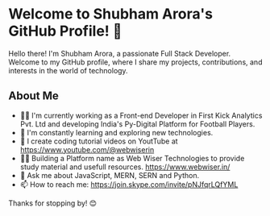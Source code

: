 # Welcome to Shubham Arora's GitHub Profile! 👋

Hello there! I'm Shubham Arora, a passionate Full Stack Developer. Welcome to my GitHub profile, where I share my projects, contributions, and interests in the world of technology.

## About Me

- 👨‍💻 I'm currently working as a Front-end Developer in First Kick Analytics Pvt. Ltd and developing India's Py-Digital Platform for Football Players.
- 🌱 I'm constantly learning and exploring new technologies.
- 🎥 I create coding tutorial videos on YoutTube at https://www.youtube.com/@webwiserin
- 👨‍💻 Building a Platform name as Web Wiser Technologies to provide study material and usefull resources. https://www.webwiser.in/
- 💬 Ask me about JavaScript, MERN, SERN and Python.
- 📫 How to reach me: https://join.skype.com/invite/pNJfqrLQfYML

Thanks for stopping by! 😊
